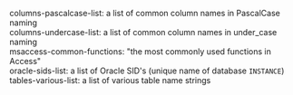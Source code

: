 columns-pascalcase-list: a list of common column names in PascalCase naming  
columns-undercase-list: a list of common column names in under_case naming  
msaccess-common-functions: "the most commonly used functions in Access"  
oracle-sids-list: a list of Oracle SID's (unique name of database `INSTANCE`)  
tables-various-list: a list of various table name strings  
